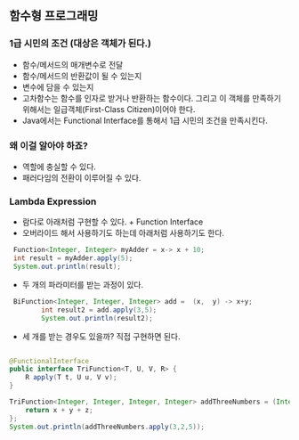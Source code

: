 ## 함수형 프로그래밍
### 1급 시민의 조건 (대상은 객체가 된다.)
- 함수/메서드의 매개변수로 전달
- 함수/메서드의 반환값이 될 수 있는지
- 변수에 담을 수 있는지
- 고차함수는 함수를 인자로 받거나 반환하는 함수이다. 그리고 이 객체를 만족하기 위해서는 일급객체(First-Class Citizen)이어야 한다. 
- Java에서는 Functional Interface를 통해서 1급 시민의 조건을 만족시킨다. 

### 왜 이걸 알아야 하죠?
- 역할에 충실할 수 있다. 
- 패러다임의 전환이 이루어질 수 있다. 

### Lambda Expression
- 람다로 아래처럼 구현할 수 있다. + Function Interface
- 오버라이드 해서 사용하기도 하는데 아래처럼 사용하기도 한다. 

```java
 Function<Integer, Integer> myAdder = x-> x + 10;
 int result = myAdder.apply(5);
 System.out.println(result);
```

- 두 개의 파라미터를 받는 과정이 있다.

```java
 BiFunction<Integer, Integer, Integer> add =  (x,  y) -> x+y;
        int result2 = add.apply(3,5);
        System.out.println(result2);
```

- 세 개를 받는 경우도 있을까? 직접 구현하면 된다. 
```java

@FunctionalInterface
public interface TriFunction<T, U, V, R> {
    R apply(T t, U u, V v);
}
```

```java
TriFunction<Integer, Integer, Integer, Integer> addThreeNumbers = (Integer x, Integer y, Integer z) -> {
    return x + y + z;
};
System.out.println(addThreeNumbers.apply(3,2,5));
```

